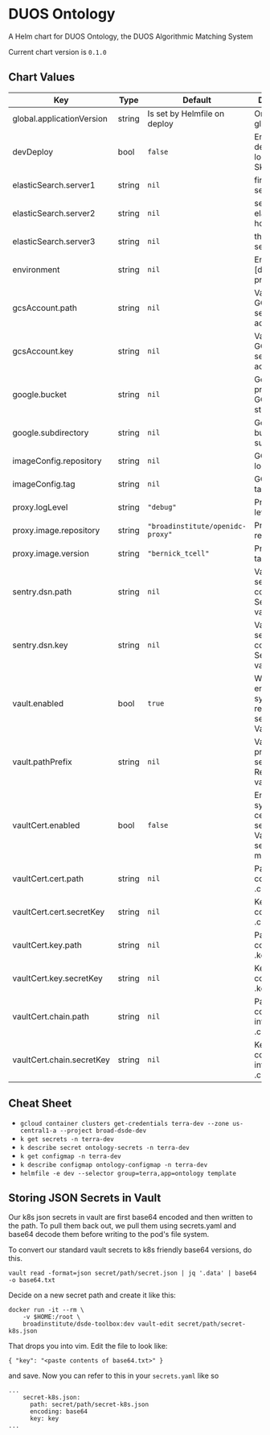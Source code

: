 DUOS Ontology
========
A Helm chart for DUOS Ontology, the DUOS Algorithmic Matching System

Current chart version is `0.1.0`





## Chart Values

| Key | Type | Default | Description |
|-----|------|---------|-------------|
| global.applicationVersion | string | Is set by Helmfile on deploy | Ontology global version |
| devDeploy | bool | `false` | Enable to deploy to dev locally with Skaffold |
| elasticSearch.server1 | string | `nil` | first elastic search host |
| elasticSearch.server2 | string | `nil` | second elastic search host |
| elasticSearch.server3 | string | `nil` | third elastic search host |
| environment | string | `nil` | Environment, [dev, staging, prod] |
| gcsAccount.path | string | `nil` | Vault path to GCS base64 service account json |
| gcsAccount.key | string | `nil` | Vault key of GCS base64 service account json |
| google.bucket | string | `nil` | Google project where GCS files are stored |
| google.subdirectory | string | `nil` | Google bucket subdirectory |
| imageConfig.repository | string | `nil` | GCR image location |
| imageConfig.tag | string | `nil` | GCR image tag |
| proxy.logLevel | string | `"debug"` | Proxy log level |
| proxy.image.repository | string | `"broadinstitute/openidc-proxy"` | Proxy image repository |
| proxy.image.version | string | `"bernick_tcell"` | Proxy image tag |
| sentry.dsn.path | string | `nil` | Vault path to secret containing Sentry DSN value |
| sentry.dsn.key | string | `nil` | Vault key of secret containing Sentry DSN value |
| vault.enabled | bool | `true` | When enabled, syncs required secrets from Vault |
| vault.pathPrefix | string | `nil` | Vault path prefix for secrets. Required if vault.enabled. |
| vaultCert.enabled | bool | `false` | Enable to sync certificate secret from Vault with secrets-manager |
| vaultCert.cert.path | string | `nil` | Path to secret containing .crt |
| vaultCert.cert.secretKey | string | `nil` | Key in secret containing .crt |
| vaultCert.key.path | string | `nil` | Path to secret containing .key |
| vaultCert.key.secretKey | string | `nil` | Key in secret containing .key |
| vaultCert.chain.path | string | `nil` | Path to secret containing intermediate .crt |
| vaultCert.chain.secretKey | string | `nil` | Key in secret containing intermediate .crt |

## Cheat Sheet

* `gcloud container clusters get-credentials terra-dev --zone us-central1-a --project broad-dsde-dev`
* `k get secrets -n terra-dev`
* `k describe secret ontology-secrets -n terra-dev`
* `k get configmap -n terra-dev`
* `k describe configmap ontology-configmap -n terra-dev`
* `helmfile -e dev --selector group=terra,app=ontology template`

## Storing JSON Secrets in Vault
Our k8s json secrets in vault are first base64 encoded and then written to 
the path. To pull them back out, we pull them using secrets.yaml and 
base64 decode them before writing to the pod's file system.

To convert our standard vault secrets to k8s friendly base64 versions, do this.
```
vault read -format=json secret/path/secret.json | jq '.data' | base64 -o base64.txt
```  
Decide on a new secret path and create it like this:
```
docker run -it --rm \
    -v $HOME:/root \
    broadinstitute/dsde-toolbox:dev vault-edit secret/path/secret-k8s.json
```
That drops you into vim. Edit the file to look like:
```
{ "key": "<paste contents of base64.txt>" }
```
and save. Now you can refer to this in your `secrets.yaml` like so
```
...
    secret-k8s.json:
      path: secret/path/secret-k8s.json
      encoding: base64
      key: key
...
```